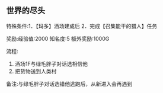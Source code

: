 ## 世界的尽头
特殊条件:1．【玛多】酒场建成后 2．完成【召集能干的猎人】任务

奖励:经验值:2000 知名度:5 额外奖励:1000G

流程:

1. 酒场1F与绿毛胖子对话选相信他
2. 把货物送到人类村


备注:与绿毛胖子对话选错他逃跑后，从新进入会再遇到


